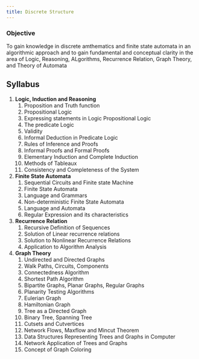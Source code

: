 ```yaml
---
title: Discrete Structure
---
```


### Objective
To gain knowledge in discrete amthematics and finite state automata in an algorithmic approach and to gain fundamental and conceptual clarity in the area of Logic, Reasoning, ALgorithms, Recurrence Relation, Graph Theory, and Theory of Automata

## Syllabus
1. **Logic, Induction and Reasoning**
	1. Proposition and Truth function
	2. Propositional Logic
	3. Expressing statements in Logic Propositional Logic
	4. The predicate Logic
	5. Validity
	6. Informal Deduction in Predicate Logic
	7. Rules of Inference and Proofs
	8. Informal Proofs and Formal Proofs
	9. Elementary Induction and Complete Induction
	10. Methods of Tableaux
	11. Consistency and Completeness of the System
2. **Finite State Automata**
	1. Sequential Circuits and Finite state Machine
	2. Finite State Automata
	3. Language and Grammars
	4. Non-deterministic Finite State Automata
	5. Language and Automata
	6. Regular Expression and its characteristics
3. **Recurrence Relation**
	1. Recursive Definition of Sequences
	2. Solution of Linear recurrence relations
	3. Solution to Nonlinear Recurrence Relations
	4. Application to Algorithm Analysis
4. **Graph Theory**
	1. Undirected and Directed Graphs
	2. Walk Paths, Circuits, Components
	3. Connectedness Algorithm
	4. Shortest Path Algorithm
	5. Bipartite Graphs, Planar Graphs, Regular Graphs
	6. Planarity Testing Algorithms
	7. Eulerian Graph
	8. Hamiltonian Graph
	9. Tree as a Directed Graph
	10. Binary Tree, Spanning Tree
	11. Cutsets and Cutvertices
	12. Network Flows, Maxflow and Mincut Theorem
	13. Data Structures Representing Trees and Graphs in Computer
	14. Network Application of Trees and Graphs
	15. Concept of Graph Coloring
